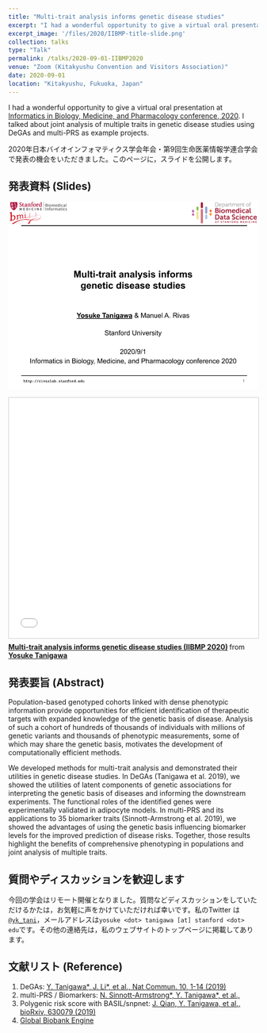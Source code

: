 ```yaml
---
title: "Multi-trait analysis informs genetic disease studies"
excerpt: "I had a wonderful opportunity to give a virtual oral presentation at Informatics in Biology, Medicine, and Pharmacology conference, 2020. I talked about joint analysis of multiple traits in genetic disease studies using DeGAs and multi-PRS as example projects."
excerpt_image: '/files/2020/IIBMP-title-slide.png'
collection: talks
type: "Talk"
permalink: /talks/2020-09-01-IIBMP2020
venue: "Zoom (Kitakyushu Convention and Visitors Association)"
date: 2020-09-01
location: "Kitakyushu, Fukuoka, Japan"
---
```


I had a wonderful opportunity to give a virtual oral presentation at [Informatics in Biology, Medicine, and Pharmacology conference, 2020](https://www.jsbi.org/iibmp2020/program/oral.html). I talked about joint analysis of multiple traits in genetic disease studies using DeGAs and multi-PRS as example projects.

2020年日本バイオインフォマティクス学会年会・第9回生命医薬情報学連合学会で発表の機会をいただきました。このページに，スライドを公開します。

## 発表資料 (Slides)

![Slide deck](/files/2020/IIBMP-title-slide.png)

<iframe src="//www.slideshare.net/slideshow/embed_code/key/qLY98rQTEgy5qu" width="595" height="485" frameborder="0" marginwidth="0" marginheight="0" scrolling="no" style="border:1px solid #CCC; border-width:1px; margin-bottom:5px; max-width: 100%;" allowfullscreen> </iframe>
<div style="margin-bottom:5px"><strong> <a href="//www.slideshare.net/YosukeTanigawa/multitrait-analysis-informs-genetic-disease-studies-iibmp-2020" title="Multi-trait analysis informs genetic disease studies (IIBMP 2020)" target="_blank">Multi-trait analysis informs genetic disease studies (IIBMP 2020)</a> </strong> from <strong><a href="https://www.slideshare.net/YosukeTanigawa" target="_blank">Yosuke Tanigawa</a></strong> </div>

## 発表要旨 (Abstract)

Population-based genotyped cohorts linked with dense phenotypic information provide opportunities for efficient identification of therapeutic targets with expanded knowledge of the genetic basis of disease. Analysis of such a cohort of hundreds of thousands of individuals with millions of genetic variants and thousands of phenotypic measurements, some of which may share the genetic basis, motivates the development of computationally efficient methods.

We developed methods for multi-trait analysis and demonstrated their utilities in genetic disease studies. In DeGAs (Tanigawa et al. 2019), we showed the utilities of latent components of genetic associations for interpreting the genetic basis of diseases and informing the downstream experiments. The functional roles of the identified genes were experimentally validated in adipocyte models. In multi-PRS and its applications to 35 biomarker traits (Sinnott-Armstrong et al. 2019), we showed the advantages of using the genetic basis influencing biomarker levels for the improved prediction of disease risks. Together, those results highlight the benefits of comprehensive phenotyping in populations and joint analysis of multiple traits.

## 質問やディスカッションを歓迎します

今回の学会はリモート開催となりました。質問などディスカッションをしていただけるかたは，お気軽に声をかけていただければ幸いです。私のTwitter は [`@yk_tani`](https://twitter.com/yk_tani)，メールアドレスは` yosuke <dot> tanigawa [at] stanford <dot> edu `です。その他の連絡先は，私のウェブサイトのトップページに掲載してあります。

## 文献リスト (Reference)

1. DeGAs: [Y. Tanigawa\*, J. Li\*, et al., Nat Commun. 10, 1-14 (2019)](/publication/2019-09-06-DeGAs)
2. multi-PRS / Biomarkers: [N. Sinnott-Armstrong\*, Y. Tanigawa\*, et al., ](/publication/preprint-2019-06-05-biomarkers)
3. Polygenic risk score with BASIL/snpnet: [J. Qian, Y. Tanigawa, et al., bioRxiv, 630079 (2019)](/publication/preprint-2019-05-07-snpnet)
4. [Global Biobank Engine](/resources/2017-GBE)
